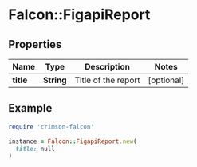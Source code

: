 # Falcon::FigapiReport

## Properties

| Name | Type | Description | Notes |
| ---- | ---- | ----------- | ----- |
| **title** | **String** | Title of the report | [optional] |

## Example

```ruby
require 'crimson-falcon'

instance = Falcon::FigapiReport.new(
  title: null
)
```

